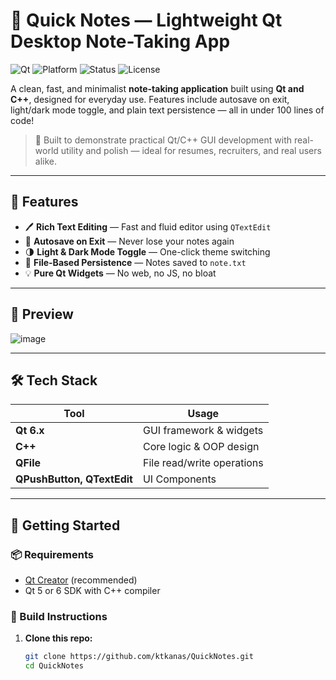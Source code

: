 
# 📝 Quick Notes — Lightweight Qt Desktop Note-Taking App

![Qt](https://img.shields.io/badge/built%20with-Qt%20C++-green?style=flat&logo=qt&logoColor=white)
![Platform](https://img.shields.io/badge/platform-Windows%20%7C%20Linux-blue)
![Status](https://img.shields.io/badge/status-active-brightgreen)
![License](https://img.shields.io/badge/license-MIT-lightgrey)

A clean, fast, and minimalist **note-taking application** built using **Qt and C++**, designed for everyday use. Features include autosave on exit, light/dark mode toggle, and plain text persistence — all in under 100 lines of code!

> 🚀 Built to demonstrate practical Qt/C++ GUI development with real-world utility and polish — ideal for resumes, recruiters, and real users alike.

---

## 🌟 Features

- 🖊️ **Rich Text Editing** — Fast and fluid editor using `QTextEdit`
- 💾 **Autosave on Exit** — Never lose your notes again
- 🌗 **Light & Dark Mode Toggle** — One-click theme switching
- 📁 **File-Based Persistence** — Notes saved to `note.txt`
- 💡 **Pure Qt Widgets** — No web, no JS, no bloat

---

## 🎥 Preview

![image](https://github.com/user-attachments/assets/a2d29b90-d034-496b-b117-4176bd9cba92)


---

## 🛠 Tech Stack

| Tool        | Usage                     |
|-------------|---------------------------|
| **Qt 6.x**  | GUI framework & widgets   |
| **C++**     | Core logic & OOP design   |
| **QFile**   | File read/write operations |
| **QPushButton, QTextEdit** | UI Components |

---

## 🚀 Getting Started

### 📦 Requirements
- [Qt Creator](https://www.qt.io/download) (recommended)
- Qt 5 or 6 SDK with C++ compiler

### 🔧 Build Instructions

1. **Clone this repo:**

   ```bash
   git clone https://github.com/ktkanas/QuickNotes.git
   cd QuickNotes



